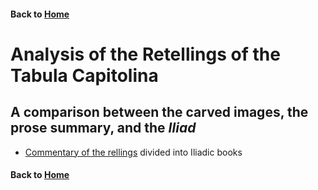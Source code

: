 
#### Back to [Home](https://brclar15.github.io/tabulaCapitolina/)

# Analysis of the Retellings of the Tabula Capitolina

## A comparison between the carved images, the prose summary, and the *Iliad*

- [Commentary of the rellings](analysis.md) divided into Iliadic books




#### Back to [Home](https://brclar15.github.io/tabulaCapitolina/)

